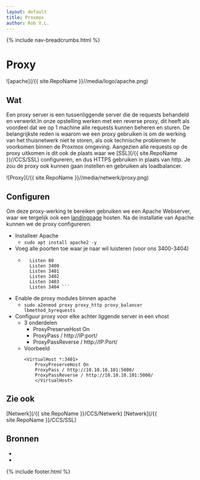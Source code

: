 ```yaml
---
layout: default
title: Proxmox
author: Rob V.L.
---
```


{% include nav-breadcrumbs.html %}



# Proxy

![apache](/{{ site.RepoName }}//media/logo/apache.png)

## Wat
Een proxy server is een tussenliggende server die de requests behandeld en verwerkt.In onze opstelling werken met een reverse proxy, dit heeft als voordeel dat we op 1 machine alle requests kunnen beheren en sturen. De belangrijkste reden is waarom we een proxy gebruiken is om de werking van het thuisnetwerk niet te storen, als ook technische problemen te voorkomen binnen de Proxmox omgeving. Aangezien alle requests op de proxy uitkomen is dit ook de plaats waar we [SSL](/{{ site.RepoName }}//CCS/SSL) configureren, en dus HTTPS gebruiken in plaats van http. Je zou de proxy ook kunnen gaan instellen en gebruiken als loadbalancer. 

![Proxy](/{{ site.RepoName }}//media/netwerk/proxy.png)

## Configuren
Om deze proxy-werking te bereiken gebruiken we een Apache Webserver, waar we tergelijk ook een [landingpage](https://rob-vl.synology.me:3400/) hosten. Na de installatie van Apache kunnen we de proxy configureren.
* Installeer Apache
    * ```sudo apt install apache2 -y```
* Voeg alle poorten toe waar je naar wil luisteren (voor ons 3400-3404)
    * ```sudo nano /etc/apache2/ports.conf
        Listen 80
        Listen 3400
        Listen 3401
        Listen 3402
        Listen 3403
        Listen 3404 ```

* Enable de proxy modules binnen apache 
    * ```sudo a2enmod proxy proxy_http proxy_balancer lbmethod_byrequests```
* Configuur proxy voor elke achter liggende server in een vhost
    * 3 onderdelen
        * ProxyPreserveHost On
        * ProxyPass / http://IP:port/
        * ProxyPassReverse / http://IP:Port/
    * Voorbeeld
        ```
        <VirtualHost *:3401>
            ProxyPreserveHost On
            ProxyPass / http://10.10.10.101:5000/
            ProxyPassReverse / http://10.10.10.101:5000/
            </VirtualHost>
        ```


## Zie ook
[Netwerk](/{{ site.RepoName }}/CCS/Netwerk)
[Netwerk](/{{ site.RepoName }}/CCS/SSL)

## Bronnen 
* []()
* []()

{% include footer.html %}
